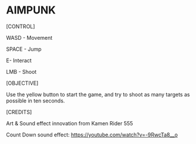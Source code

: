 # AIMPUNK 

[CONTROL]

WASD - Movement

SPACE - Jump

E- Interact

LMB - Shoot

[OBJECTIVE]

Use the yellow button to start the game, and try to shoot as many targets as possible in ten seconds.

[CREDITS]

Art & Sound effect innovation from Kamen Rider 555

Count Down sound effect: https://youtube.com/watch?v=-9RwcTa8__o
